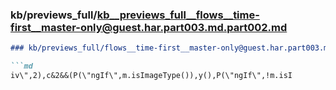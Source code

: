 ### kb/previews_full/kb__previews_full__flows__time-first__master-only@guest.har.part003.md.part002.md

```md
### kb/previews_full/flows__time-first__master-only@guest.har.part003.md (part 002)

```md
iv\",2),c&2&&(P(\"ngIf\",m.isImageType()),y(),P(\"ngIf\",!m.isI
```

```

```
